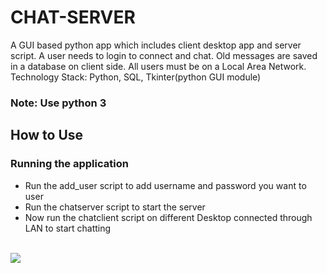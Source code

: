 # CHAT-SERVER

A GUI based python app which includes client desktop app and server script. A user needs to login to connect and chat. Old messages are saved in a database on client side. All users must be on a Local Area Network. Technology Stack: Python, SQL, Tkinter(python GUI module)

<h3>Note: Use python 3</h3>

<h2>How to Use</h2>

<h3>Running the application</h3>
<ul>
<li>Run the add_user script to add username and password you want to user</li>
<li>Run the chatserver script to start the server</li>
<li>Now run the chatclient script on different Desktop connected through LAN to start chatting</li>
</ul>

<br><img src="https://raw.githubusercontent.com/addy1995/CHAT-SERVER/master/Screenshots/Chat-server.PNG"><br>
